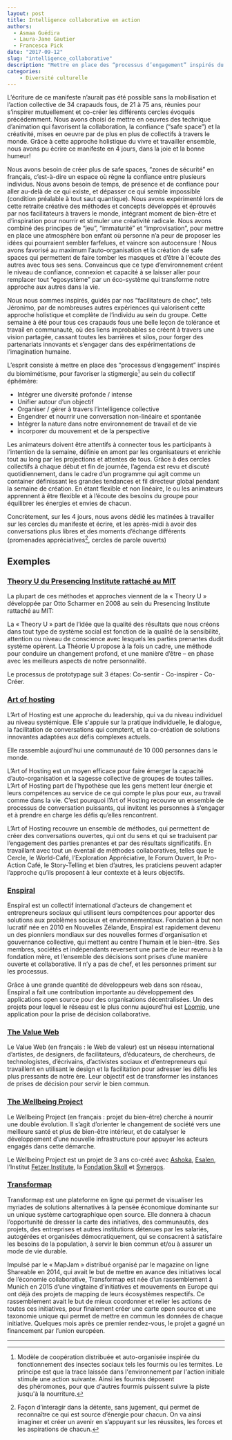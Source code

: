 ```yaml
---
layout: post
title: Intelligence collaborative en action
authors: 
  - Asmaa Guédira
  - Laura-Jane Gautier
  - Francesca Pick
date: "2017-09-12"
slug: "intelligence_collaborative"
description: "Mettre en place des “processus d’engagement” inspirés du biomimétisme, pour favoriser la stigmergie au sein du collectif éphémère."
categories:
    - Diversité culturelle
---
```


L’écriture de ce manifeste n’aurait pas été possible sans la mobilisation et l’action collective de 34 crapauds fous, de 21 à 75 ans, réunies pour s’inspirer mutuellement et co-créer les différents cercles évoqués précédemment. 
Nous avons choisi de mettre en oeuvres des technique d’animation qui favorisent la collaboration, la confiance (“safe space”) et la créativité, mises en oeuvre par de plus en plus de collectifs à travers le monde. Grâce à cette approche holistique du vivre et travailler ensemble, nous avons pu écrire ce manifeste en 4 jours, dans la joie et la bonne humeur!

Nous avons besoin de créer plus de safe spaces, “zones de sécurité” en français, c’est-à-dire un espace où règne la confiance entre plusieurs individus. Nous avons besoin de temps, de présence et de confiance pour aller au-delà de ce qui existe, et dépasser ce qui semble impossible (condition préalable à tout saut quantique). Nous avons expérimenté lors de cette retraite créative des méthodes et concepts développés et éprouvés par nos facilitateurs à travers le monde, intégrant moment de bien-être et d’inspiration pour nourrir et stimuler une créativité radicale. Nous avons combiné des principes de “jeu”, “immaturité” et “improvisation”, pour mettre en place une atmosphère bon enfant où personne n’a peur de proposer les idées qui pourraient sembler farfelues, et vaincre son autocensure ! Nous avons favorisé au maximum l’auto-organisation et la création de safe spaces qui permettent de faire tomber les masques et d’être à l'écoute des autres avec tous ses sens. Convaincus que ce type d’environnement créent le niveau de confiance, connexion et capacité à se laisser aller pour remplacer tout “egosystème” par un éco-système qui transforme notre approche aux autres dans la vie. 

Nous nous sommes inspirés, guidés par nos “facilitateurs de choc”, tels Jéronimo, par de nombreuses autres expériences qui valorisent cette approche holistique et complète de l’individu au sein du groupe. Cette semaine à été pour tous ces crapauds fous une belle leçon de tolérance et travail en communauté, où des liens improbables se créent à travers une vision partagée, cassant toutes les barrières et silos, pour forger des partenariats innovants et s’engager dans des expérimentations de l’imagination humaine.

L’esprit consiste à mettre en place des “processus d’engagement” inspirés du biomimétisme, pour favoriser la stigmergie[^1] au sein du collectif éphémère: 

- Intégrer une diversité profonde / intense
- Unifier autour d’un objectif
- Organiser / gérer à travers l’intelligence collective
- Engendrer et nourrir une conversation non-linéaire et spontanée 
- Intégrer la nature dans notre environnement de travail et de vie
- incorporer du mouvement et de la perspective 

Les animateurs doivent être attentifs à connecter tous les participants à l’intention de la semaine, définie en amont par les organisateurs et enrichie tout au long par les projections et attentes de tous. Grâce à des cercles collectifs à chaque début et fin de journée, l’agenda est revu et discuté quotidiennement, dans le cadre d’un programme qui agit comme un container définissant les grandes tendances et fil directeur global pendant la semaine de création. En étant flexible et non linéaire, le ou les animateurs apprennent à être flexible et à l’écoute des besoins du groupe pour équilibrer les énergies et envies de chacun. 

Concrètement, sur les 4 jours, nous avons dédié les matinées à travailler sur les cercles du manifeste et écrire, et les après-midi à avoir des conversations plus libres et des moments d’échange différents (promenades appréciatives[^2], cercles de parole ouverts)


## Exemples 

### [Theory U du Presencing Institute rattaché au MIT][1]

La plupart de ces méthodes et approches viennent de la « Theory U » développée par Otto Scharmer en 2008 au sein du Presencing Institute rattaché au MIT: 

La « Theory U » part de l’idée que la qualité des résultats que nous créons dans tout type de système social est fonction de la qualité de la sensibilité, attention ou niveau de conscience avec lesquels les parties prenantes dudit système opèrent. La Théorie U propose à la fois un cadre, une méthode pour conduire un changement profond, et une manière d’être – en phase avec les meilleurs aspects de notre personnalité. 

Le processus de prototypage suit 3 étapes: Co-sentir - Co-inspirer - Co-Créer.

### [Art of hosting][2]

L’Art of Hosting est une approche du leadership, qui va du niveau individuel au niveau systémique. Elle s'appuie sur la pratique individuelle, le dialogue, la facilitation de conversations qui comptent, et la co-création de solutions innovantes adaptées aux défis complexes actuels. 

Elle rassemble aujourd’hui une communauté de 10 000 personnes dans le monde. 

L’Art of Hosting est un moyen efficace pour faire émerger la capacité d’auto-organisation et la sagesse collective de groupes de toutes tailles. L’Art of Hosting part de l’hypothèse que les gens mettent leur énergie et leurs compétences au service de ce qui compte le plus pour eux, au travail comme dans la vie. C’est pourquoi l’Art of Hosting recouvre un ensemble de processus de conversation puissants, qui invitent les personnes à s’engager et à prendre en charge les défis qu’elles rencontrent.

L’Art of Hosting recouvre un ensemble de méthodes, qui permettent de créer des conversations ouvertes, qui ont du sens et qui se traduisent par l’engagement des parties prenantes et par des résultats significatifs. En travaillant avec tout un éventail de méthodes collaboratives, telles que le Cercle, le World-Café, l’Exploration Appréciative, le Forum Ouvert, le Pro-Action Café, le Story-Telling et bien d’autres, les praticiens peuvent adapter l’approche qu’ils proposent à leur contexte et à leurs objectifs.

### [Enspiral][3]
Enspiral est un collectif international d’acteurs de changement et entrepreneurs sociaux qui utilisent leurs compétences pour apporter des solutions aux problèmes sociaux et environnementaux. Fondation à but non lucratif née en 2010 en Nouvelles Zélande, Enspiral est rapidement devenu un des pionniers mondiaux sur des nouvelles formes d'organisation et gouvernance collective, qui mettent au centre l’humain et le bien-être. Ses membres, sociétés et indépendants reversent une partie de leur revenu à la fondation mère, et l’ensemble des décisions sont prises d’une manière ouverte et collaborative. Il n’y a pas de chef, et les personnes priment sur les processus. 

Grâce à une grande quantité de développeurs web dans son réseau, Enspiral a fait une contribution importante au développement des applications open source pour des organisations décentralisées. Un des projets pour lequel le réseau est le plus connu aujourd'hui est [Loomio][4], une application pour la prise de décision collaborative. 

### [The Value Web][5]

Le Value Web (en français : le Web de valeur) est un réseau international d’artistes, de designers, de facilitateurs, d’éducateurs, de chercheurs, de technologistes, d’écrivains, d’activistes sociaux et d’entrepreneurs qui travaillent en utilisant le design et la facilitation pour adresser les défis les plus pressants de notre ère. Leur objectif est de transformer les instances de prises de décision pour servir le bien commun.

### [The Wellbeing Project][6]

Le Wellbeing Project (en français : projet du bien-être) cherche à nourrir une double évolution. Il s’agit d’orienter le changement de société vers une meilleure santé et plus de bien-être intérieur, et de catalyser le développement d’une nouvelle infrastructure pour appuyer les acteurs engagés dans cette démarche.

Le Wellbeing Project est un projet de 3 ans co-créé avec [Ashoka][7], [Esalen][8], l’Institut [Fetzer Institute][9], la [Fondation Skoll][10] et [Synergos][11].

### [Transformap][12] 

Transformap est une plateforme en ligne qui permet de visualiser les myriades de solutions alternatives à la pensée économique dominante sur un unique système cartographique open source. Elle donnera à chacun l’opportunité de dresser la carte des initiatives, des communautés, des projets, des entreprises et autres institutions détenues par les salariés, autogérées et organisées démocratiquement, qui se consacrent à satisfaire les besoins de la population, à servir le bien commun et/ou à assurer un mode de vie durable.

Impulsé par le « MapJam » distribué organisé par le magazine on ligne Shareable en 2014, qui avait le but de mettre en avance des initiatives local de l’économie collaborative, Transformap est née d’un rassemblement à Munich en 2015 d’une vingtaine d’initiatives et mouvements en Europe qui ont déjà des projets de mapping de leurs écosystèmes respectifs. Ce rassemblement avait le but de mieux coordonner et relier les actions de toutes ces initiatives, pour finalement créer une carte open source et une taxonomie unique qui permet de mettre en commun les données de chaque initiative. Quelques mois après ce premier rendez-vous, le projet a gagné un financement par l’union européen. 


---

[1]: https://www.presencing.com/theoryu
[2]: http://www.artofhosting.org/fr/
[3]: https://enspiral.com/
[4]: https://www.loomio.org/
[5]: http://thevalueweb.org/
[6]: http://wellbeing-project.org/
[7]: https://www.ashoka.org/
[8]: http://www.esalen.org/
[9]: http://fetzer.org/work/projects/wellbeing-project
[10]: http://skoll.org/
[11]: http://www.synergos.org/wellbeing-project/
[12]: http://transformap.co/

[^1]: Modèle de coopération distribuée et auto-organisée inspirée du fonctionnement des insectes sociaux tels les fourmis ou les termites. Le principe est que la trace laissée dans l'environnement par l'action initiale stimule une action suivante. Ainsi les fourmis déposent des phéromones, pour que d'autres fourmis puissent suivre la piste jusqu'à la nourriture.
[^2]: Façon d’interagir dans la détente, sans jugement, qui permet de reconnaître ce qui est source d’énergie pour chacun. On va ainsi imaginer et créer un avenir en s’appuyant sur les réussites, les forces et les aspirations de chacun.
